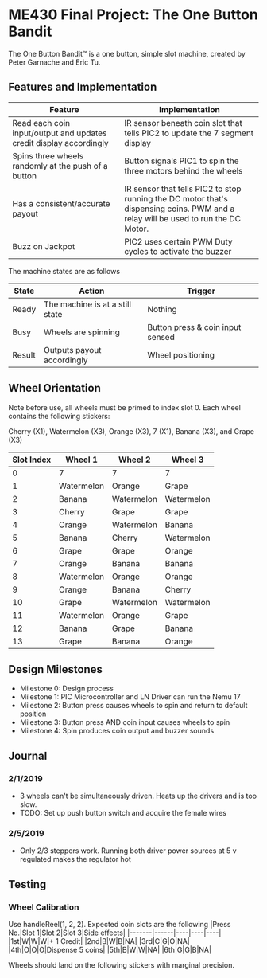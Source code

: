 # ME430 Final Project: The One Button Bandit

The One Button Bandit™ is a one button, simple slot machine, created by Peter Garnache and Eric Tu.

## Features and Implementation

| Feature                                                             | Implementation                                                                                                                       |
|---------------------------------------------------------------------|--------------------------------------------------------------------------------------------------------------------------------------|
| Read each coin input/output and updates credit display  accordingly | IR sensor beneath coin slot that  tells PIC2 to update  the 7 segment display                                                        |
| Spins three wheels randomly  at the push of a button                | Button signals PIC1 to spin  the three motors behind the wheels                                                                      |
| Has a consistent/accurate  payout                                   | IR sensor that tells PIC2 to stop  running the DC motor that's dispensing  coins. PWM and a relay will be used to  run the DC Motor. |
| Buzz on Jackpot                                                     | PIC2 uses certain PWM Duty cycles  to activate the buzzer                                                                            |

The machine states are as follows

|State  |Action    | Trigger|
|-------|----------|--------|
|Ready| The machine is at a still state| Nothing|
|Busy| Wheels are spinning| Button press & coin input sensed|
|Result|Outputs payout accordingly|Wheel positioning|

## Wheel Orientation
Note before use, all wheels must be primed to index slot 0. Each wheel contains the following stickers: 

Cherry (X1), Watermelon (X3), Orange (X3), 7 (X1), Banana (X3), and Grape (X3)

|Slot Index |Wheel 1  |Wheel 2  |Wheel 3|
|---------|---------|---------|-------|
|0|7|7| 7 |
|1|Watermelon|Orange|Grape|
|2|Banana|Watermelon|Watermelon|
|3|Cherry| Grape      |Grape|
|4|Orange|Watermelon|Banana|
|5|Banana|Cherry| Watermelon |
|6|Grape|Grape| Orange     |
|7|Orange|Banana|Banana|
|8|Watermelon|Orange|Orange|
|9|Orange|Banana|Cherry|
|10|Grape| Watermelon |Watermelon|
|11|Watermelon|Orange| Grape      |
|12|Banana|Grape|Banana|
|13|Grape|Banana|Orange|
## Design Milestones
- Milestone 0: Design process
- Milestone 1: PIC Microcontroller and LN Driver can run the Nemu 17 
- Milestone 2: Button press causes wheels to spin and return to default position
- Milestone 3: Button press AND coin input causes wheels to spin
- Milestone 4: Spin produces coin output and buzzer sounds

## Journal

### 2/1/2019

- 3 wheels can't be simultaneously driven. Heats up the drivers and is too slow.
- TODO: Set up push button switch and acquire the female wires

### 2/5/2019
- Only 2/3 steppers work. Running both driver power sources at 5 v regulated makes the regulator hot

## Testing
### Wheel Calibration
Use handleReel(1, 2, 2). Expected coin slots are the following
|Press No.|Slot 1|Slot 2|Slot 3|Side effects|
|-------|------|----|----|----|
|1st|W|W|W|+ 1 Credit|
|2nd|B|W|B|NA|
|3rd|C|G|O|NA|
|4th|O|O|O|Dispense 5 coins|
|5th|B|W|W|NA|
|6th|G|G|B|NA|

Wheels should land on the following stickers with marginal precision.